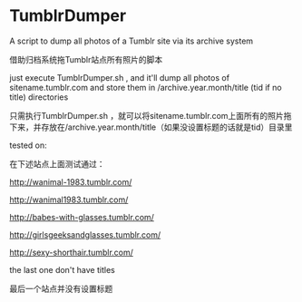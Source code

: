 # TumblrDumper
A script to dump all photos of a Tumblr site via its archive system

借助归档系统拖Tumblr站点所有照片的脚本


just execute TumblrDumper.sh <sitename>, and it'll dump all photos of sitename.tumblr.com and store them in /archive.year.month/title (tid if no title) directories

只需执行TumblrDumper.sh <sitename>，就可以将sitename.tumblr.com上面所有的照片拖下来，并存放在/archive.year.month/title（如果没设置标题的话就是tid）目录里


tested on: 

在下述站点上面测试通过：


http://wanimal-1983.tumblr.com/

http://wanimal1983.tumblr.com/

http://babes-with-glasses.tumblr.com/

http://girlsgeeksandglasses.tumblr.com/

http://sexy-shorthair.tumblr.com/


the last one don't have titles

最后一个站点并没有设置标题
